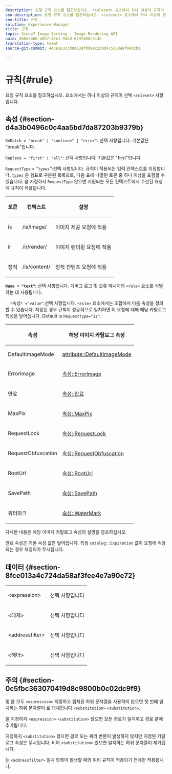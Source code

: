 ```yaml
---
description: 요청 규칙 요소를 참조하십시오. <ruleset> 요소에서 하나 이상의 규칙이 선택 사항입니다.
seo-description: 요청 규칙 요소를 참조하십시오. <ruleset> 요소에서 하나 이상의 규칙이 선택 사항입니다.
seo-title: 규칙
solution: Experience Manager
title: 규칙
topic: Scene7 Image Serving - Image Rendering API
uuid: 8b8e5b06-a0b7-47e1-942d-0297d08c313b
translation-type: tm+mt
source-git-commit: 4439103ccd0d63afdd9ec20bd475560e8f84dcba

---
```



# 규칙{#rule}

요청 규칙 요소를 참조하십시오. 요소에서는 하나 이상의 규칙이 선택 `<ruleset>` 사항입니다.

## 속성 {#section-d4a3b0496c0c4aa5bd7da87203b9379b}

`OnMatch = "break" | "continue" | "error"`: 선택 사항입니다. 기본값은 &quot;break&quot;입니다.

`Replace = "first" | "all"`: 선택 사항입니다. 기본값은 &quot;first&quot;입니다.

`RequestType` = *&quot;`types`&quot;*:선택 사항입니다. 규칙이 적용되는 입력 컨텍스트를 지정합니다. *`types`* 은 쉼표로 구분된 목록으로, 다음 표에 나열된 토큰 중 하나 이상을 포함할 수 있습니다. 을 지정하지 `RequestType` 않으면 지원되는 모든 컨텍스트에서 수신된 요청에 규칙이 적용됩니다.

<table id="table_4935E1ED03624DA6AF3F8DC9AAA10237"> 
 <thead> 
  <tr> 
   <th class="entry"> <p><b>토큰</b> </p> </th> 
   <th class="entry"> <p><b>컨텍스트</b> </p> </th> 
   <th class="entry"> <p><b>설명</b> </p> </th> 
  </tr> 
 </thead>
 <tbody> 
  <tr> 
   <td> <p> <span class="codeph"> is</span> </p> </td> 
   <td> <p> <span class="filepath"> /is/image/</span> </p> </td> 
   <td> <p>이미지 제공 요청에 적용 </p> </td> 
  </tr> 
  <tr> 
   <td> <p> <span class="codeph"> ir</span> </p> </td> 
   <td> <p> <span class="filepath"> /ir/render/</span> </p> </td> 
   <td> <p>이미지 렌더링 요청에 적용 </p> </td> 
  </tr> 
  <tr> 
   <td> <p> <span class="codeph"> 정적</span> </p> </td> 
   <td> <p> <span class="filepath"> /is/content/</span> </p> </td> 
   <td> <p>정적 컨텐츠 요청에 적용 </p> </td> 
  </tr> 
 </tbody> 
</table>

**`Name = "text"`**: 선택 사항입니다. 디버그 로그 및 오류 메시지의 `<rule>` 요소를 식별하는 데 사용됩니다.

`  *`속성`* ="value"`:선택 사항입니다. `<rule>` 요소에서는 조합에서 다음 속성을 정의할 수 있습니다. 지정된 경우 규칙이 성공적으로 일치하면 이 요청에 대해 해당 카탈로그 특성을 덮어씁니다. Default is `RequestType="is"`.

<table id="table_67AED5BEADDF4DAC99B5EF46438C1ABC"> 
 <thead> 
  <tr> 
   <th class="entry"> <b> 속성 <span class="varname"></span></b> </th> 
   <th class="entry"> <p>해당 이미지 카탈로그 속성 </p> </th> 
  </tr> 
 </thead>
 <tbody> 
  <tr> 
   <td> <p> <span class="codeph"> DefaultImageMode</span> </p> </td> 
   <td> <p><a href="../../../../../is-api/image-catalog/image-serving-api-ref/c-image-catalog-reference/c-attributes-reference/r-defaultimagemode.md#reference-8a996af162f84e46bbe9e6e0d4e26782" type="reference" format="dita" scope="local"> attribute::DefaultImageMode</a> </p> </td> 
  </tr> 
  <tr> 
   <td> <p> <span class="codeph"> ErrorImage</span> </p> </td> 
   <td> <p><a href="../../../../../is-api/image-catalog/image-serving-api-ref/c-image-catalog-reference/c-attributes-reference/r-errorimage.md#reference-c494d5d8b2584fe3800f35baabd0292c" type="reference" format="dita" scope="local"> 속성::ErrorImage</a> </p> </td> 
  </tr> 
  <tr> 
   <td> <p> <span class="codeph"> 만료</span> </p> </td> 
   <td> <p> <a href="../../../../../is-api/image-catalog/image-serving-api-ref/c-image-catalog-reference/c-attributes-reference/r-expiration.md#reference-a0bf4686425d4e00b8014c4950fb62b7" type="reference" format="dita" scope="local"> 속성::만료</a> </p> </td> 
  </tr> 
  <tr> 
   <td> <p> <span class="codeph"> MaxPix</span> </p> </td> 
   <td> <p><a href="../../../../../is-api/image-catalog/image-serving-api-ref/c-image-catalog-reference/c-attributes-reference/r-maxpix.md#reference-e167d396ac794079ba8b5e6eb16eeda5" type="reference" format="dita" scope="local"> 속성::MaxPix </a> </p> </td> 
  </tr> 
  <tr> 
   <td> <p> <span class="codeph"> RequestLock</span> </p> </td> 
   <td> <p> <a href="../../../../../is-api/image-catalog/image-serving-api-ref/c-image-catalog-reference/c-attributes-reference/r-requestlock.md#reference-8bbe2f581be847d3b9fa123e8e5e94b0" type="reference" format="dita" scope="local"> 속성::RequestLock</a> </p> </td> 
  </tr> 
  <tr> 
   <td> <p> <span class="codeph"> RequestObfuscation</span> </p> </td> 
   <td> <p> <a href="../../../../../is-api/image-catalog/image-serving-api-ref/c-image-catalog-reference/c-attributes-reference/r-requestobfuscation.md#reference-730a3330253343f893419ebd52baf0bd" type="reference" format="dita" scope="local"> 속성::RequestObfuscation</a> </p> </td> 
  </tr> 
  <tr> 
   <td> <p> <span class="codeph"> RootUrl</span> </p> </td> 
   <td> <p> <a href="../../../../../is-api/image-catalog/image-serving-api-ref/c-image-catalog-reference/c-attributes-reference/r-rooturl.md#reference-3b0e43881020409cbe642366913cf137" type="reference" format="dita" scope="local"> 속성::RootUrl</a> </p> </td> 
  </tr> 
  <tr> 
   <td> <p> <span class="codeph"> SavePath</span> </p> </td> 
   <td> <p> <a href="../../../../../is-api/image-catalog/image-serving-api-ref/c-image-catalog-reference/c-attributes-reference/r-savepath.md#reference-9c4686dc153b41d8a0751cde83615432" type="reference" format="dita" scope="local"> 속성::SavePath</a> </p> </td> 
  </tr> 
  <tr> 
   <td> <p> <span class="codeph"> 워터마크</span> </p> </td> 
   <td> <p><a href="../../../../../is-api/image-catalog/image-serving-api-ref/c-image-catalog-reference/c-attributes-reference/r-watermark.md#reference-942b50acb2dd43a5ae498dc41ea9ac9b" type="reference" format="dita" scope="local"> 속성::WaterMark</a> </p> </td> 
  </tr> 
 </tbody> 
</table>

자세한 내용은 해당 이미지 카탈로그 속성의 설명을 참조하십시오.

만료 속성은 기본 속성 값만 덮어씁니다. 특정 `catalog::Expiration` 값이 요청에 적용되는 경우 재정의가 무시됩니다.

## 데이터 {#section-8fce013a4c724da58af3fee4e7a90e72}

<table id="simpletable_4F1C03671DA942A3A332B2C686A63C52"> 
 <tr class="strow"> 
  <td class="stentry"> <p><span class="codeph"> &lt;expression&gt;</span> </p></td> 
  <td class="stentry"> <p>선택 사항입니다 </p></td> 
 </tr> 
 <tr class="strow"> 
  <td class="stentry"> <p><span class="codeph"> &lt;대체&gt;</span> </p></td> 
  <td class="stentry"> <p>선택 사항입니다 </p></td> 
 </tr> 
 <tr class="strow"> 
  <td class="stentry"> <p><span class="codeph"> &lt;addressfilter&gt;</span> </p></td> 
  <td class="stentry"> <p>선택 사항입니다 </p></td> 
 </tr> 
 <tr class="strow"> 
  <td class="stentry"> <p><span class="codeph"> &lt;헤더&gt;</span> </p></td> 
  <td class="stentry"> <p>선택 사항입니다 </p></td> 
 </tr> 
</table>

## 주의 {#section-0c5fbc363070419d8c9800b0c02dc9f9}

및 를 모두 `<expression>` 지정하고 캡처된 하위 문자열을 사용하지 않으면 첫 번째 일치하는 하위 문자열이 로 대체됩니다 `<substitution>` `<substitution>`.

을 지정하지 `<expression>` `<substitution>` 않으면 모든 경로가 일치하고 경로 끝에 추가됩니다.

지정하지 `<substitution>` 않으면 경로 또는 쿼리 변환이 발생하지 않지만 지정된 카탈로그 속성은 무시됩니다. 비어 `<substitution>` 있으면 일치하는 하위 문자열이 제거됩니다.

는 `<addressfilter>` 일치 항목이 발생할 때와 쿼리 규칙이 적용되기 전에만 적용됩니다.
